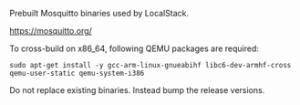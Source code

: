 Prebuilt Mosquitto binaries used by LocalStack.

<https://mosquitto.org/>

To cross-build on x86\_64, following QEMU packages are required:

```
sudo apt-get install -y gcc-arm-linux-gnueabihf libc6-dev-armhf-cross qemu-user-static qemu-system-i386
```

Do not replace existing binaries. Instead bump the release versions.

